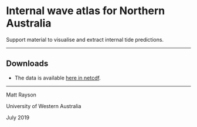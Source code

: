 # Internal wave atlas for Northern Australia		

Support material to visualise and extract internal tide predictions.

---

## Downloads

 - The data is available [here in netcdf](https://cloudstor.aarnet.edu.au/plus/s/EVrsiRODvAXqJrQ).

---

Matt Rayson

University of Western Australia

July 2019
